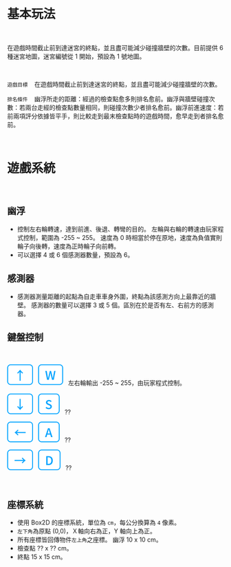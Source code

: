 # 基本玩法

<br />

在遊戲時間截止前到達迷宮的終點，並且盡可能減少碰撞牆壁的次數。目前提供 6 種迷宮地圖，迷宮編號從 1 開始，預設為 1 號地圖。

<br />

`遊戲目標`&nbsp;&nbsp;&nbsp; 在遊戲時間截止前到達迷宮的終點，並且盡可能減少碰撞牆壁的次數。

`排名條件`&nbsp;&nbsp;&nbsp; 幽浮所走的距離：經過的檢查點愈多則排名愈前。幽浮與牆壁碰撞次數：若兩台走經的檢查點數量相同，則碰撞次數少者排名愈前。幽浮前進速度：若前兩項評分依據皆平手，則比較走到最末檢查點時的遊戲時間，愈早走到者排名愈前。

<br />

# 遊戲系統

<br />

## 幽浮

- 控制左右輪轉速，達到前進、後退、轉彎的目的。 左輪與右輪的轉速由玩家程式控制，範圍為 -255 ~ 255。 速度為 0 時相當於停在原地，速度為負值實則輪子向後轉，速度為正時輪子向前轉。
- 可以選擇 4 或 6 個感測器數量，預設為 6。

## 感測器

- 感測器測量距離的起點為自走車車身外圍，終點為該感測方向上最靠近的牆壁。 感測器的數量可以選擇 3 或 5 個。區別在於是否有左、右前方的感測器。

## 鍵盤控制

<br />

![top](/assets/icons/top.svg)&nbsp;&nbsp;&nbsp;![w-key](/assets/icons/w.svg)&nbsp;&nbsp;&nbsp;左右輪輸出 -255 ~ 255，由玩家程式控制。

![bottom](/assets/icons/bottom.svg)&nbsp;&nbsp;&nbsp;![s-key](/assets/icons/s.svg)&nbsp;&nbsp;&nbsp;??

![left-key](/assets/icons/left.svg)&nbsp;&nbsp;&nbsp;![A-key](/assets/icons/a.svg)&nbsp;&nbsp;&nbsp;??

![right-key](/assets/icons/right.svg)&nbsp;&nbsp;&nbsp;![D-key](/assets/icons/d.svg)&nbsp;&nbsp;&nbsp;??

<br />

## 座標系統

- 使用 Box2D 的座標系統，單位為 `cm`，每公分換算為 `4` 像素。
- `左下角`為原點 (0,0)，Ｘ軸向右為正，Y 軸向上為正。
- 所有座標皆回傳物件`左上角`之座標。 幽浮 10 x 10 cm。
- 檢查點 ?? x ?? cm。
- 終點 15 x 15 cm。
